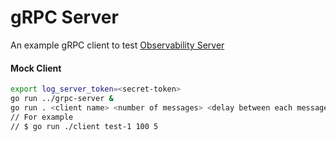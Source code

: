 # gRPC Server
An example gRPC client to test [Observability Server](../grpc-server/)

#### Mock Client
```bash
export log_server_token=<secret-token>
go run ../grpc-server &
go run . <client name> <number of messages> <delay between each messages>
// For example 
// $ go run ./client test-1 100 5
```